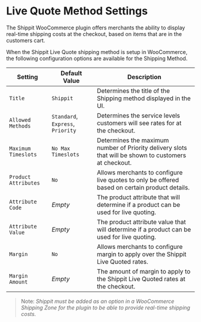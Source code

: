 # Live Quote Method Settings

The Shippit WooCommerce plugin offers merchants the ability to display real-time shipping costs at the checkout, based on items that are in the customers cart.

When the Shippit Live Quote shipping method is setup in WooCommerce, the following configuration options are available for the Shipping Method.

| Setting | Default Value | Description |
| --- | --- | --- |
| `Title` | `Shippit` | Determines the title of the Shipping method displayed in the UI. | `Shippit` |
| `Allowed Methods` | `Standard`, `Express`, `Priority` | Determines the service levels customers will see rates for at the checkout. |
| `Maximum Timeslots` | `No Max Timeslots` | Determines the maximum number of Priority delivery slots that will be shown to customers at checkout. |
| `Product Attributes` |  `No` | Allows merchants to configure live quotes to only be offered based on certain product details. |
| `Attribute Code` | _Empty_ | The product attribute that will determine if a product can be used for live quoting. |
| `Attribute Value` | _Empty_ | The product attribute value that will determine if a product can be used for live quoting. |
| `Margin` | `No` | Allows merchants to configure margin to apply over the Shippit Live Quoted rates. | When set to `Yes - Percentage` a percentage value based on the value set as the `Margin Amount` is added to the Shipping Rates. <br> When set to `Yes - Fixed Dollar Amount` a fixed value set as the `Margin Amount` is added to the Shipping Rates. |
| `Margin Amount` | _Empty_ | The amount of margin to apply to the Shippit Live Quoted rates at the checkout. |

> Note: _Shippit must be added as an option in a WooCommerce Shipping Zone for the plugin to be able to provide real-time shipping costs._

